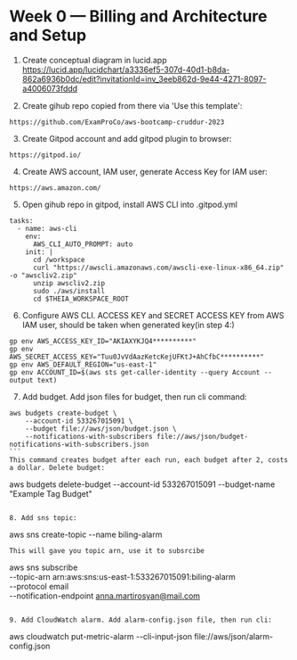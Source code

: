 # Week 0 — Billing and Architecture and Setup

1. Create conceptual diagram in lucid.app
https://lucid.app/lucidchart/a3336ef5-307d-40d1-b8da-862a6936b0dc/edit?invitationId=inv_3eeb862d-9e44-4271-8097-a4006073fddd

2. Create gihub repo copied from there via 'Use this template':
````
https://github.com/ExamProCo/aws-bootcamp-cruddur-2023
````
3. Create Gitpod account and add gitpod plugin to browser: 
````
https://gitpod.io/
````
4. Create AWS account, IAM user, generate Access Key for IAM user:
````
https://aws.amazon.com/
````

5. Open gihub repo in gitpod, install AWS CLI into .gitpod.yml 
```
tasks:
  - name: aws-cli
    env:
      AWS_CLI_AUTO_PROMPT: auto
    init: |
      cd /workspace
      curl "https://awscli.amazonaws.com/awscli-exe-linux-x86_64.zip" -o "awscliv2.zip"
      unzip awscliv2.zip
      sudo ./aws/install
      cd $THEIA_WORKSPACE_ROOT
```
6. Configure AWS CLI.
ACCESS KEY and SECRET ACCESS KEY from AWS IAM user, should be taken when generated key(in step 4:) 
```
gp env AWS_ACCESS_KEY_ID="AKIAXYKJQ4**********"
gp env AWS_SECRET_ACCESS_KEY="Tuu0JvVdAazKetcKejUFKtJ+AhCfbC**********"
gp env AWS_DEFAULT_REGION="us-east-1"
gp env ACCOUNT_ID=$(aws sts get-caller-identity --query Account --output text)
```

7. Add budget. Add json files for budget, then run cli command:
````
aws budgets create-budget \
    --account-id 533267015091 \
    --budget file://aws/json/budget.json \
    --notifications-with-subscribers file://aws/json/budget-notifications-with-subscribers.json
``` 
This command creates budget after each run, each budget after 2, costs a dollar. Delete budget:
````
aws budgets delete-budget --account-id 533267015091 --budget-name "Example Tag Budget"
````

8. Add sns topic:
````
aws sns create-topic --name biling-alarm
````
This will gave you topic arn, use it to subsrcibe
````
aws sns subscribe \
    --topic-arn arn:aws:sns:us-east-1:533267015091:biling-alarm \
    --protocol email \
    --notification-endpoint anna.martirosyan@mail.com
````

9. Add CloudWatch alarm. Add alarm-config.json file, then run cli:
````
aws cloudwatch put-metric-alarm --cli-input-json file://aws/json/alarm-config.json
````
